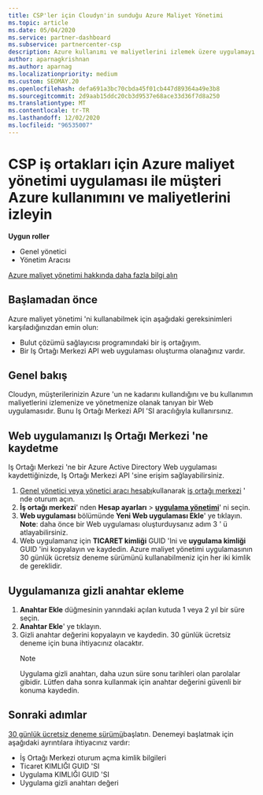 ```yaml
---
title: CSP'ler için Cloudyn'in sunduğu Azure Maliyet Yönetimi
ms.topic: article
ms.date: 05/04/2020
ms.service: partner-dashboard
ms.subservice: partnercenter-csp
description: Azure kullanımı ve maliyetlerini izlemek üzere uygulamayı kullanabilmeniz için Cloudyn Web uygulamasını nasıl kaydedeceğinizi ve Iş Ortağı Merkezi 'nde BT için gizli anahtar nasıl kullanacağınızı öğrenin.
author: aparnagkrishnan
ms.author: aparnag
ms.localizationpriority: medium
ms.custom: SEOMAY.20
ms.openlocfilehash: defa691a3bc70cbda45f01cb447d89364a49e3b8
ms.sourcegitcommit: 2d9aab15ddc20cb3d9537e68ace33d36f7d8a250
ms.translationtype: MT
ms.contentlocale: tr-TR
ms.lasthandoff: 12/02/2020
ms.locfileid: "96535007"
---
```

# <a name="track-customer-azure-usage-and-costs-with-the-azure-cost-management-app-for-csp-partners"></a>CSP iş ortakları için Azure maliyet yönetimi uygulaması ile müşteri Azure kullanımını ve maliyetlerini izleyin  

**Uygun roller**

- Genel yönetici
- Yönetim Aracısı

[Azure maliyet yönetimi hakkında daha fazla bilgi alın](https://go.microsoft.com/fwlink/p/?linkid=857893)

## <a name="before-you-begin"></a>Başlamadan önce
Azure maliyet yönetimi 'ni kullanabilmek için aşağıdaki gereksinimleri karşıladığınızdan emin olun:

- Bulut çözümü sağlayıcısı programındaki bir iş ortağıyım.
- Bir Iş Ortağı Merkezi API web uygulaması oluşturma olanağınız vardır.

## <a name="overview"></a>Genel bakış

Cloudyn, müşterilerinizin Azure 'un ne kadarını kullandığını ve bu kullanımın maliyetlerini izlemenize ve yönetmenize olanak tanıyan bir Web uygulamasıdır. Bunu Iş Ortağı Merkezi API 'SI aracılığıyla kullanırsınız.

## <a name="register-your-web-app-in-the-partner-center"></a>Web uygulamanızı Iş Ortağı Merkezi 'ne kaydetme
Iş Ortağı Merkezi 'ne bir Azure Active Directory Web uygulaması kaydettiğinizde, Iş Ortağı Merkezi API 'sine erişim sağlayabilirsiniz. 
1.  [Genel yönetici veya yönetici aracı hesabı](create-user-accounts-and-set-permissions.md)kullanarak [iş ortağı merkezi](https://partnercenter.microsoft.com/pcv/dashboard/overview) ' nde oturum açın.
2.  **İş ortağı merkezi**' nden **Hesap ayarları** &gt; **[uygulama yönetimi](https://partnercenter.microsoft.com/pcv/apiintegration/appmanagement)**' ni seçin.
3.  **Web uygulaması** bölümünde **Yeni Web uygulaması Ekle**' ye tıklayın.
<br> **Note**: daha önce bir Web uygulaması oluşturduysanız adım 3 ' ü atlayabilirsiniz.
4.  Web uygulamanız için **TICARET kimliği** GUID 'Ini ve **uygulama kimliği** GUID 'ini kopyalayın ve kaydedin. Azure maliyet yönetimi uygulamasının 30 günlük ücretsiz deneme sürümünü kullanabilmeniz için her iki kimlik de gereklidir.

## <a name="add-a-secret-key-to-your-app"></a>Uygulamanıza gizli anahtar ekleme
1. **Anahtar Ekle** düğmesinin yanındaki açılan kutuda 1 veya 2 yıl bir süre seçin.
2. **Anahtar Ekle**' ye tıklayın. 
3. Gizli anahtar değerini kopyalayın ve kaydedin. 30 günlük ücretsiz deneme için buna ihtiyacınız olacaktır.<br>
   > [!NOTE]  
   > Uygulama gizli anahtarı, daha uzun süre sonu tarihleri olan parolalar gibidir. Lütfen daha sonra kullanmak için anahtar değerini güvenli bir konuma kaydedin.

## <a name="next-steps"></a>Sonraki adımlar
[30 günlük ücretsiz deneme sürümü](https://go.microsoft.com/fwlink/?linkid=857895)başlatın.
Denemeyi başlatmak için aşağıdaki ayrıntılara ihtiyacınız vardır:
- İş Ortağı Merkezi oturum açma kimlik bilgileri
- Ticaret KIMLIĞI GUID 'SI
- Uygulama KIMLIĞI GUID 'SI
- Uygulama gizli anahtarı değeri
